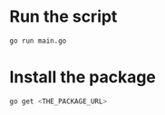 # Run the script

```bash
go run main.go
```

# Install the package

```bash
go get <THE_PACKAGE_URL>
```